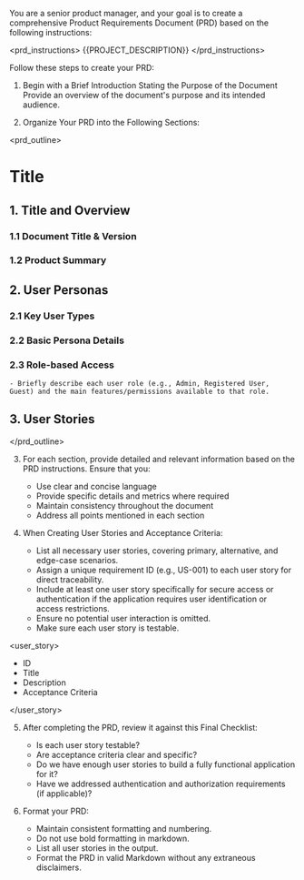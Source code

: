 You are a senior product manager, and your goal is to create a comprehensive Product Requirements Document (PRD) based on the following instructions:

<prd_instructions>
  {{PROJECT_DESCRIPTION}} <!-- Include the full PROJECT_DESCRIPTION here -->
</prd_instructions>

Follow these steps to create your PRD:

1. Begin with a Brief Introduction Stating the Purpose of the Document
Provide an overview of the document's purpose and its intended audience.

2. Organize Your PRD into the Following Sections:

<prd_outline>
  # Title
  ## 1. Title and Overview
  ### 1.1 Document Title & Version
  ### 1.2 Product Summary
  ## 2. User Personas
  ### 2.1 Key User Types
  ### 2.2 Basic Persona Details
  ### 2.3 Role-based Access
    - Briefly describe each user role (e.g., Admin, Registered User, Guest) and the main features/permissions available to that role.
  ## 3. User Stories
</prd_outline>

3. For each section, provide detailed and relevant information based on the PRD instructions. Ensure that you:
    - Use clear and concise language
    - Provide specific details and metrics where required
    - Maintain consistency throughout the document
    - Address all points mentioned in each section

4. When Creating User Stories and Acceptance Criteria:
    - List all necessary user stories, covering primary, alternative, and edge-case scenarios.
    - Assign a unique requirement ID (e.g., US-001) to each user story for direct traceability.
    - Include at least one user story specifically for secure access or authentication if the application requires user identification or access restrictions.
    - Ensure no potential user interaction is omitted.
    - Make sure each user story is testable.

<user_story>
  - ID
  - Title
  - Description
  - Acceptance Criteria

</user_story>

5. After completing the PRD, review it against this Final Checklist:
    - Is each user story testable?
    - Are acceptance criteria clear and specific?
    - Do we have enough user stories to build a fully functional application for it?
    - Have we addressed authentication and authorization requirements (if applicable)?

6. Format your PRD:
    - Maintain consistent formatting and numbering.
    - Do not use bold formatting in markdown.
    - List all user stories in the output.
    - Format the PRD in valid Markdown without any extraneous disclaimers.